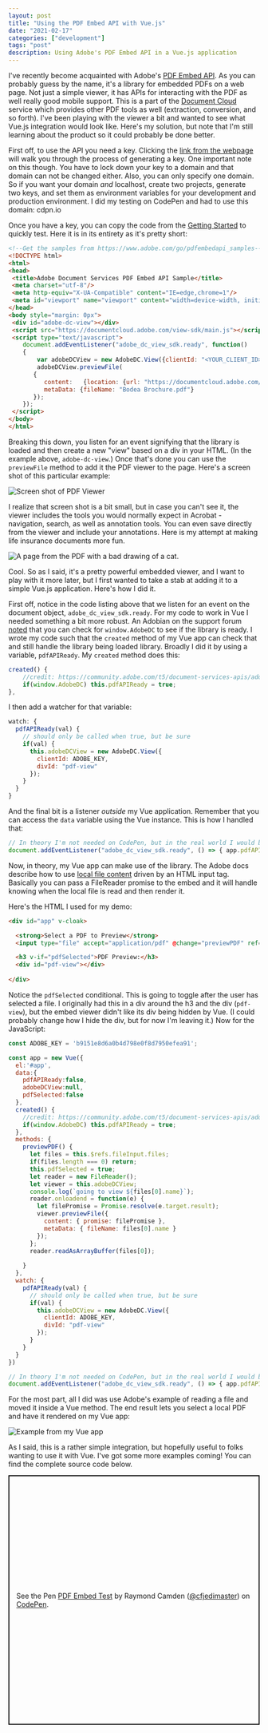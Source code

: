 ```yaml
---
layout: post
title: "Using the PDF Embed API with Vue.js"
date: "2021-02-17"
categories: ["development"]
tags: "post"
description: Using Adobe's PDF Embed API in a Vue.js application
---
```


I've recently become acquainted with Adobe's [PDF Embed API](https://www.adobe.io/apis/documentcloud/dcsdk/pdf-embed.html). As you can probably guess by the name, it's a library for embedded PDFs on a web page. Not just a simple viewer, it has APIs for interacting with the PDF as well really good mobile support. This is a part of the [Document Cloud](https://www.adobe.io/apis/documentcloud/dcsdk/) service which provides other PDF tools as well (extraction, conversion, and so forth). I've been playing with the viewer a bit and wanted to see what Vue.js integration would look like. Here's my solution, but note that I'm still learning about the product so it could probably be done better. 

First off, to use the API you need a key. Clicking the [link from the webpage](https://www.adobe.com/go/dcsdks_credentials) will walk you through the process of generating a key. One important note on this though. You have to lock down your key to a domain and that domain can not be changed either. Also, you can only specify one domain. So if you want your domain *and* localhost, create two projects, generate two keys, and set them as environment variables for your development and production environment. I did my testing on CodePen and had to use this domain: cdpn.io

Once you have a key, you can copy the code from the [Getting Started](https://www.adobe.io/apis/documentcloud/dcsdk/docs.html?view=view) to quickly test. Here it is in its entirety as it's pretty short:

```html
<!--Get the samples from https://www.adobe.com/go/pdfembedapi_samples-->
<!DOCTYPE html>
<html>
<head>
 <title>Adobe Document Services PDF Embed API Sample</title>
 <meta charset="utf-8"/>
 <meta http-equiv="X-UA-Compatible" content="IE=edge,chrome=1"/>
 <meta id="viewport" name="viewport" content="width=device-width, initial-scale=1"/>
</head>
<body style="margin: 0px">
 <div id="adobe-dc-view"></div>
 <script src="https://documentcloud.adobe.com/view-sdk/main.js"></script>
 <script type="text/javascript">
    document.addEventListener("adobe_dc_view_sdk.ready", function()
    {
        var adobeDCView = new AdobeDC.View({clientId: "<YOUR_CLIENT_ID>", divId: "adobe-dc-view"});
        adobeDCView.previewFile(
       {
          content:   {location: {url: "https://documentcloud.adobe.com/view-sdk-demo/PDFs/Bodea Brochure.pdf"}},
          metaData: {fileName: "Bodea Brochure.pdf"}
       });
    });
 </script>
</body>
</html>
```

Breaking this down, you listen for an event signifying that the library is loaded and then create a new "view" based on a div in your HTML. (In the example above, `adobe-dc-view`.) Once that's done you can use the `previewFile` method to add it the PDF viewer to the page. Here's a screen shot of this particular example:

<p>
<img src="https://static.raymondcamden.com/images/2021/02/pdf1.jpg" alt="Screen shot of PDF Viewer" class="lazyload imgborder imgcenter">
</p>

I realize that screen shot is a bit small, but in case you can't see it, the viewer includes the tools you would normally expect in Acrobat - navigation, search, as well as annotation tools. You can even save directly from the viewer and include your annotations. Here is my attempt at making life insurance documents more fun.

<p>
<img src="https://static.raymondcamden.com/images/2021/02/pdf2.jpg" alt="A page from the PDF with a bad drawing of a cat." class="lazyload imgborder imgcenter">
</p>

Cool. So as I said, it's a pretty powerful embedded viewer, and I want to play with it more later, but I first wanted to take a stab at adding it to a simple Vue.js application. Here's how I did it.

First off, notice in the code listing above that we listen for an event on the document object, `adobe_dc_view_sdk.ready`. For my code to work in Vue I needed something a bit more robust. An Adobian on the support forum [noted](https://community.adobe.com/t5/document-services-apis/adobe-dc-view-sdk-ready/m-p/11648022#M948) that you can check for `window.AdobeDC` to see if the library is ready. I wrote my code such that the `created` method of my Vue app can check that and still handle the library being loaded library. Broadly I did it by using a variable, `pdfAPIReady`. My `created` method does this:

```js
created() {
	//credit: https://community.adobe.com/t5/document-services-apis/adobe-dc-view-sdk-ready/m-p/11648022#M948
	if(window.AdobeDC) this.pdfAPIReady = true;
}, 
```

I then add a watcher for that variable:

```js
watch: {
  pdfAPIReady(val) {
    // should only be called when true, but be sure
    if(val) {
      this.adobeDCView = new AdobeDC.View({
        clientId: ADOBE_KEY, 
        divId: "pdf-view"
      });
    }
  }
}
```

And the final bit is a listener *outside* my Vue application. Remember that you can access the `data` variable using the Vue instance. This is how I handled that:

```js
// In theory I'm not needed on CodePen, but in the real world I would be.
document.addEventListener("adobe_dc_view_sdk.ready", () => { app.pdfAPIReady = true; });
```

Now, in theory, my Vue app can make use of the library. The Adobe docs describe how to use [local file content](https://www.adobe.com/devnet-docs/dcsdk_io/viewSDK/howtos.html#passing-file-content) driven by an HTML input tag. Basically you can pass a FileReader promise to the embed and it will handle knowing when the local file is read and then render it. 

Here's the HTML I used for my demo:

```html
<div id="app" v-cloak>

  <strong>Select a PDF to Preview</strong> 
  <input type="file" accept="application/pdf" @change="previewPDF" ref="fileInput"> 

  <h3 v-if="pdfSelected">PDF Preview:</h3>
  <div id="pdf-view"></div>
  
</div>
```

Notice the `pdfSelected` conditional. This is going to toggle after the user has selected a file. I originally had this in a div around the h3 and the div (`pdf-view`), but the embed viewer didn't like its div being hidden by Vue. (I could probably change how I hide the div, but for now I'm leaving it.) Now for the JavaScript:

```js
const ADOBE_KEY = 'b9151e8d6a0b4d798e0f8d7950efea91';

const app = new Vue({
  el:'#app',
  data:{
    pdfAPIReady:false,
    adobeDCView:null,
    pdfSelected:false
  }, 
  created() {
    //credit: https://community.adobe.com/t5/document-services-apis/adobe-dc-view-sdk-ready/m-p/11648022#M948
    if(window.AdobeDC) this.pdfAPIReady = true;
  }, 
  methods: {
    previewPDF() {
      let files = this.$refs.fileInput.files;
      if(files.length === 0) return;
      this.pdfSelected = true;
      let reader = new FileReader();
      let viewer = this.adobeDCView;
      console.log(`going to view ${files[0].name}`);
      reader.onloadend = function(e) {
        let filePromise = Promise.resolve(e.target.result);
        viewer.previewFile({
          content: { promise: filePromise }, 
          metaData: { fileName: files[0].name }
        });
      };
      reader.readAsArrayBuffer(files[0]);
 
    }
  },
  watch: {
    pdfAPIReady(val) {
      // should only be called when true, but be sure
      if(val) {
        this.adobeDCView = new AdobeDC.View({
          clientId: ADOBE_KEY, 
          divId: "pdf-view"
        });
      }
    }
  }
})

// In theory I'm not needed on CodePen, but in the real world I would be.
document.addEventListener("adobe_dc_view_sdk.ready", () => { app.pdfAPIReady = true; });
```

For the most part, all I did was use Adobe's example of reading a file and moved it inside a Vue method. The end result lets you select a local PDF and have it rendered on my Vue app:

<p>
<img src="https://static.raymondcamden.com/images/2021/02/pdf3.jpg" alt="Example from my Vue app" class="lazyload imgborder imgcenter">
</p>

As I said, this is a rather simple integration, but hopefully useful to folks wanting to use it with Vue. I've got some more examples coming! You can find the complete source code below.

<p class="codepen" data-height="500" data-theme-id="dark" data-default-tab="js,result" data-user="cfjedimaster" data-slug-hash="QWGvZed" style="height: 500px; box-sizing: border-box; display: flex; align-items: center; justify-content: center; border: 2px solid; margin: 1em 0; padding: 1em;" data-pen-title="PDF Embed Test">
  <span>See the Pen <a href="https://codepen.io/cfjedimaster/pen/QWGvZed">
  PDF Embed Test</a> by Raymond Camden (<a href="https://codepen.io/cfjedimaster">@cfjedimaster</a>)
  on <a href="https://codepen.io">CodePen</a>.</span>
</p>
<script async src="https://cpwebassets.codepen.io/assets/embed/ei.js"></script>